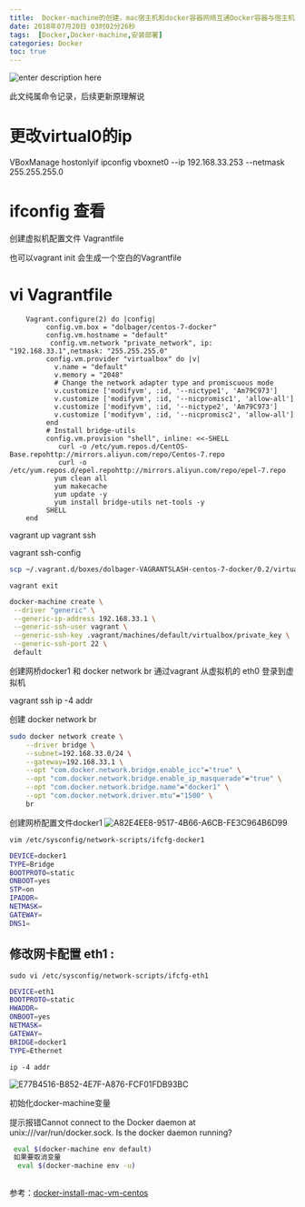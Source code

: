 ```yaml
---
title:  Docker-machine的创建，mac宿主机和docker容器网络互通Docker容器与宿主机在同一ip段下
date: 2018年07月20日 03时02分26秒
tags:  [Docker,Docker-machine,安装部署]
categories: Docker
toc: true
---
```




![enter description here](https://www.github.com/yaosong5/tuchuang/raw/master/mdtc/2018/7/20/1532027033015.jpg)

此文纯属命令记录，后续更新原理解说

<!-- more -->

 # 更改virtual0的ip
 VBoxManage hostonlyif ipconfig vboxnet0 --ip 192.168.33.253 --netmask 255.255.255.0

# ifconfig 查看
创建虚拟机配置文件  Vagrantfile

也可以vagrant init  会生成一个空白的Vagrantfile
# vi Vagrantfile

```SHELL
	Vagrant.configure(2) do |config|
		 config.vm.box = "dolbager/centos-7-docker"
		 config.vm.hostname = "default"
		  config.vm.network "private_network", ip: "192.168.33.1",netmask: "255.255.255.0"
		 config.vm.provider "virtualbox" do |v|
		   v.name = "default"
		   v.memory = "2048"
		   # Change the network adapter type and promiscuous mode
		   v.customize ['modifyvm', :id, '--nictype1', 'Am79C973']
		   v.customize ['modifyvm', :id, '--nicpromisc1', 'allow-all']
		   v.customize ['modifyvm', :id, '--nictype2', 'Am79C973']
		   v.customize ['modifyvm', :id, '--nicpromisc2', 'allow-all']
		 end
		 # Install bridge-utils
		 config.vm.provision "shell", inline: <<-SHELL
		    curl -o /etc/yum.repos.d/CentOS-Base.repohttp://mirrors.aliyun.com/repo/Centos-7.repo
		    curl -o /etc/yum.repos.d/epel.repohttp://mirrors.aliyun.com/repo/epel-7.repo
		   yum clean all
		   yum makecache
		   yum update -y
		   yum install bridge-utils net-tools -y
		 SHELL
	end

```
vagrant up
vagrant ssh

vagrant ssh-config

```bash
scp ~/.vagrant.d/boxes/dolbager-VAGRANTSLASH-centos-7-docker/0.2/virtualbox/vagrant_private_key .vagrant/machines/default/virtualbox/private_key

```

`vagrant exit`






```bash
docker-machine create \
 --driver "generic" \
 --generic-ip-address 192.168.33.1 \
 --generic-ssh-user vagrant \
 --generic-ssh-key .vagrant/machines/default/virtualbox/private_key \
 --generic-ssh-port 22 \
 default
```

创建网桥docker1 和 docker network br
通过vagrant 从虚拟机的 eth0 登录到虚拟机

vagrant ssh
ip -4 addr

创建 docker network br


```bash
sudo docker network create \
    --driver bridge \
    --subnet=192.168.33.0/24 \
    --gateway=192.168.33.1 \
    --opt "com.docker.network.bridge.enable_icc"="true" \
    --opt "com.docker.network.bridge.enable_ip_masquerade"="true" \
    --opt "com.docker.network.bridge.name"="docker1" \
    --opt "com.docker.network.driver.mtu"="1500" \
    br

```


创建网桥配置文件docker1
![A82E4EE8-9517-4B66-A6CB-FE3C964B6D99](https://img.gangtieguo.cn/006tKfTcgy1ftom0jyp9vj30kl07l76c.jpg)

`vim /etc/sysconfig/network-scripts/ifcfg-docker1`

```bash
DEVICE=docker1
TYPE=Bridge
BOOTPROTO=static
ONBOOT=yes
STP=on
IPADDR=
NETMASK=
GATEWAY=
DNS1=
```


## 修改网卡配置 eth1 :

`sudo vi /etc/sysconfig/network-scripts/ifcfg-eth1`

```bash
DEVICE=eth1
BOOTPROTO=static
HWADDR=
ONBOOT=yes
NETMASK=
GATEWAY=
BRIDGE=docker1
TYPE=Ethernet
```

`ip -4 addr`

![E77B4516-B852-4E7F-A876-FCF01FDB93BC](https://img.gangtieguo.cn/006tKfTcgy1ftom2nhzd3j31ey0luqhe.jpg)







初始化docker-machine变量

提示报错Cannot connect to the Docker daemon at unix:///var/run/docker.sock. Is the docker daemon running? 

```bash
 eval $(docker-machine env default) 
 如果要取消变量 
  eval $(docker-machine env -u)
 
```



参考：[docker-install-mac-vm-centos](https://github.com/SixQuant/engineering-excellence/blob/master/docker/docker-install-mac-vm-centos.md)

